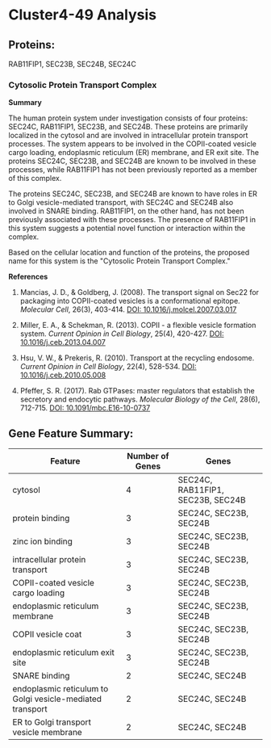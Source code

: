 # Cluster4-49 Analysis

## Proteins: 

RAB11FIP1, SEC23B, SEC24B, SEC24C

### Cytosolic Protein Transport Complex

**Summary**

The human protein system under investigation consists of four proteins: SEC24C, RAB11FIP1, SEC23B, and SEC24B. These proteins are primarily localized in the cytosol and are involved in intracellular protein transport processes. The system appears to be involved in the COPII-coated vesicle cargo loading, endoplasmic reticulum (ER) membrane, and ER exit site. The proteins SEC24C, SEC23B, and SEC24B are known to be involved in these processes, while RAB11FIP1 has not been previously reported as a member of this complex.

The proteins SEC24C, SEC23B, and SEC24B are known to have roles in ER to Golgi vesicle-mediated transport, with SEC24C and SEC24B also involved in SNARE binding. RAB11FIP1, on the other hand, has not been previously associated with these processes. The presence of RAB11FIP1 in this system suggests a potential novel function or interaction within the complex.

Based on the cellular location and function of the proteins, the proposed name for this system is the "Cytosolic Protein Transport Complex."

**References**

1. Mancias, J. D., & Goldberg, J. (2008). The transport signal on Sec22 for packaging into COPII-coated vesicles is a conformational epitope. *Molecular Cell*, 26(3), 403-414. [DOI: 10.1016/j.molcel.2007.03.017](https://doi.org/10.1016/j.molcel.2007.03.017)

2. Miller, E. A., & Schekman, R. (2013). COPII - a flexible vesicle formation system. *Current Opinion in Cell Biology*, 25(4), 420-427. [DOI: 10.1016/j.ceb.2013.04.007](https://doi.org/10.1016/j.ceb.2013.04.007)

3. Hsu, V. W., & Prekeris, R. (2010). Transport at the recycling endosome. *Current Opinion in Cell Biology*, 22(4), 528-534. [DOI: 10.1016/j.ceb.2010.05.008](https://doi.org/10.1016/j.ceb.2010.05.008)

4. Pfeffer, S. R. (2017). Rab GTPases: master regulators that establish the secretory and endocytic pathways. *Molecular Biology of the Cell*, 28(6), 712-715. [DOI: 10.1091/mbc.E16-10-0737](https://doi.org/10.1091/mbc.E16-10-0737)

## Gene Feature Summary: 

| Feature | Number of Genes | Genes |
| --- | --- | --- |
| cytosol | 4 | SEC24C, RAB11FIP1, SEC23B, SEC24B |
| protein binding | 3 | SEC24C, SEC23B, SEC24B |
| zinc ion binding | 3 | SEC24C, SEC23B, SEC24B |
| intracellular protein transport | 3 | SEC24C, SEC23B, SEC24B |
| COPII-coated vesicle cargo loading | 3 | SEC24C, SEC23B, SEC24B |
| endoplasmic reticulum membrane | 3 | SEC24C, SEC23B, SEC24B |
| COPII vesicle coat | 3 | SEC24C, SEC23B, SEC24B |
| endoplasmic reticulum exit site | 3 | SEC24C, SEC23B, SEC24B |
| SNARE binding | 2 | SEC24C, SEC24B |
| endoplasmic reticulum to Golgi vesicle-mediated transport | 2 | SEC24C, SEC24B |
| ER to Golgi transport vesicle membrane | 2 | SEC24C, SEC24B |

